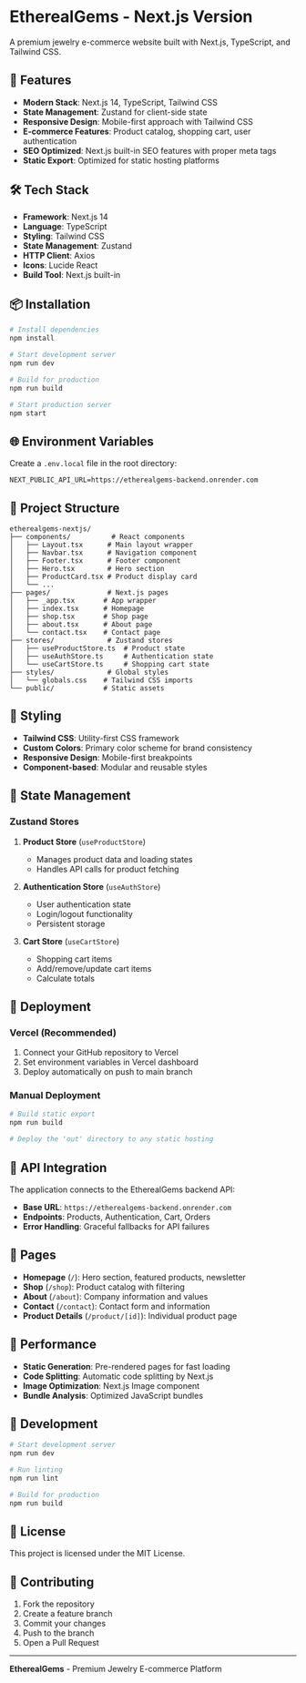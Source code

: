 # EtherealGems - Next.js Version

A premium jewelry e-commerce website built with Next.js, TypeScript, and Tailwind CSS.

## 🚀 Features

- **Modern Stack**: Next.js 14, TypeScript, Tailwind CSS
- **State Management**: Zustand for client-side state
- **Responsive Design**: Mobile-first approach with Tailwind CSS
- **E-commerce Features**: Product catalog, shopping cart, user authentication
- **SEO Optimized**: Next.js built-in SEO features with proper meta tags
- **Static Export**: Optimized for static hosting platforms

## 🛠️ Tech Stack

- **Framework**: Next.js 14
- **Language**: TypeScript
- **Styling**: Tailwind CSS
- **State Management**: Zustand
- **HTTP Client**: Axios
- **Icons**: Lucide React
- **Build Tool**: Next.js built-in

## 📦 Installation

```bash
# Install dependencies
npm install

# Start development server
npm run dev

# Build for production
npm run build

# Start production server
npm start
```

## 🌐 Environment Variables

Create a `.env.local` file in the root directory:

```env
NEXT_PUBLIC_API_URL=https://etherealgems-backend.onrender.com
```

## 📁 Project Structure

```
etherealgems-nextjs/
├── components/          # React components
│   ├── Layout.tsx      # Main layout wrapper
│   ├── Navbar.tsx      # Navigation component
│   ├── Footer.tsx      # Footer component
│   ├── Hero.tsx        # Hero section
│   ├── ProductCard.tsx # Product display card
│   └── ...
├── pages/              # Next.js pages
│   ├── _app.tsx       # App wrapper
│   ├── index.tsx      # Homepage
│   ├── shop.tsx       # Shop page
│   ├── about.tsx      # About page
│   └── contact.tsx    # Contact page
├── stores/             # Zustand stores
│   ├── useProductStore.ts  # Product state
│   ├── useAuthStore.ts     # Authentication state
│   └── useCartStore.ts     # Shopping cart state
├── styles/             # Global styles
│   └── globals.css    # Tailwind CSS imports
└── public/            # Static assets
```

## 🎨 Styling

- **Tailwind CSS**: Utility-first CSS framework
- **Custom Colors**: Primary color scheme for brand consistency
- **Responsive Design**: Mobile-first breakpoints
- **Component-based**: Modular and reusable styles

## 🔄 State Management

### Zustand Stores

1. **Product Store** (`useProductStore`)
   - Manages product data and loading states
   - Handles API calls for product fetching

2. **Authentication Store** (`useAuthStore`)
   - User authentication state
   - Login/logout functionality
   - Persistent storage

3. **Cart Store** (`useCartStore`)
   - Shopping cart items
   - Add/remove/update cart items
   - Calculate totals

## 🚀 Deployment

### Vercel (Recommended)

1. Connect your GitHub repository to Vercel
2. Set environment variables in Vercel dashboard
3. Deploy automatically on push to main branch

### Manual Deployment

```bash
# Build static export
npm run build

# Deploy the 'out' directory to any static hosting
```

## 🔗 API Integration

The application connects to the EtherealGems backend API:

- **Base URL**: `https://etherealgems-backend.onrender.com`
- **Endpoints**: Products, Authentication, Cart, Orders
- **Error Handling**: Graceful fallbacks for API failures

## 📱 Pages

- **Homepage** (`/`): Hero section, featured products, newsletter
- **Shop** (`/shop`): Product catalog with filtering
- **About** (`/about`): Company information and values
- **Contact** (`/contact`): Contact form and information
- **Product Details** (`/product/[id]`): Individual product page

## 🎯 Performance

- **Static Generation**: Pre-rendered pages for fast loading
- **Code Splitting**: Automatic code splitting by Next.js
- **Image Optimization**: Next.js Image component
- **Bundle Analysis**: Optimized JavaScript bundles

## 🔧 Development

```bash
# Start development server
npm run dev

# Run linting
npm run lint

# Build for production
npm run build
```

## 📄 License

This project is licensed under the MIT License.

## 🤝 Contributing

1. Fork the repository
2. Create a feature branch
3. Commit your changes
4. Push to the branch
5. Open a Pull Request

---

**EtherealGems** - Premium Jewelry E-commerce Platform